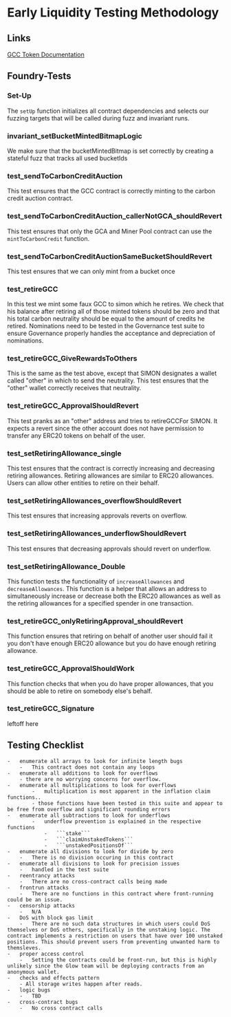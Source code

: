 # Early Liquidity Testing Methodology


## Links
<a href="https://glow-docs.vercel.app/contracts#gcc" target="_blank">
GCC Token Documentation
</a>


## Foundry-Tests

### Set-Up
The ```setUp``` function initializes all contract dependencies and
selects our fuzzing targets that will be called during fuzz and invariant runs.

### invariant_setBucketMintedBitmapLogic
We make sure that the bucketMintedBitmap is set correctly by creating
 a stateful fuzz that tracks all used bucketIds


### test_sendToCarbonCreditAuction
This test ensures that the GCC contract is correctly minting to the carbon credit auction contract.

### test_sendToCarbonCreditAuction_callerNotGCA_shouldRevert
This test ensures that only the GCA and Miner Pool contract can use the ```mintToCarbonCredit``` function.

### test_sendToCarbonCreditAuctionSameBucketShouldRevert
This test ensures that we can only mint from a bucket once

### test_retireGCC
In this test we mint some faux GCC to simon which he retires.
We check that his balance after retiring all of those minted tokens should be zero and that his total carbon neutrality should be equal to the amount of credits he retired.
Nominations need to be tested in the Governance test suite to ensure Governance properly handles the acceptance and depreciation of nominations.

### test_retireGCC_GiveRewardsToOthers
This is the same as the test above, except that SIMON designates a wallet called "other" in which to send the neutrality. This test ensures that the "other" wallet correctly receives that neutrality.


### test_retireGCC_ApprovalShouldRevert
This test pranks as an "other" address and tries to retireGCCFor SIMON.
It expects a revert since the other account does not have permission to transfer any ERC20 tokens on behalf of the user.


### test_setRetiringAllowance_single
This test ensures that the contract is correctly increasing and decreasing retiring allowances. Retiring allowances are similar to ERC20 allowances. Users can allow other entities to retire on their behalf.

### test_setRetiringAllowances_overflowShouldRevert
This test ensures that increasing approvals reverts on overflow.


### test_setRetiringAllowances_underflowShouldRevert
This test ensures that decreasing approvals should revert on underflow.

### test_setRetiringAllowance_Double
This function tests the functionality of ```increaseAllowances``` and ```decreaseAllowances```. This function is a helper that allows an address to simultaneously increase or decrease both the ERC20 allowances as well as the retiring allowances for a specified spender in one transaction.


### test_retireGCC_onlyRetiringApproval_shouldRevert
This function ensures that retiring on behalf of another user should fail it you don't have enough ERC20 allowance but you do have enough retiring allowance.

### test_retireGCC_ApprovalShouldWork
This function checks that when you do have proper allowances, that you should be able to retire on somebody else's behalf.


### test_retireGCC_Signature
leftoff here

## Testing Checklist
    -   enumerate all arrays to look for infinite length bugs
        -   This contract does not contain any loops
    -   enumerate all additions to look for overflows
        - there are no worrying concerns for overflow.
    -   enumerate all multiplications to look for overflows
            -   multiplication is most apparent in the inflation claim functions..
            - those functions have been tested in this suite and appear to be free from overflow and significant rounding errors
    -   enumerate all subtractions to look for underflows
            -   underflow prevention is explained in the respective functions
                -   ```stake```
                -   ```claimUnstakedTokens```
                -   ```unstakedPositionsOf```
    -   enumerate all divisions to look for divide by zero
        -   There is no division occuring in this contract
    -   enumerate all divisions to look for precision issues
        -   handled in the test suite
    -   reentrancy attacks
        -   There are no cross-contract calls being made
    -   frontrun attacks
        -   There are no functions in this contract where front-running could be an issue.
    -   censorship attacks
        -   N/A
    -   DoS with block gas limit
        -   There are no such data structures in which users could DoS themselves or DoS others, specifically in the unstaking logic. The contract implements a restriction on users that have over 100 unstaked positions. This should prevent users from preventing unwanted harm to themsleves.
    -   proper access control
        -   Setting the contracts could be front-run, but this is highly unlikely since the Glow team will be deploying contracts from an anonymous wallet.
    -   checks and effects pattern
        - All storage writes happen after reads.
    -   logic bugs
        -   TBD
    -   cross-contract bugs
        -   No cross contract calls